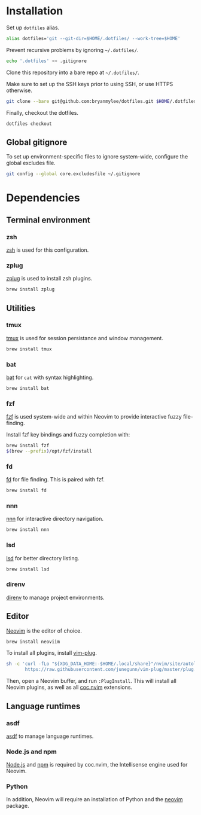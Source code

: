 # Installation

Set up `dotfiles` alias.

```bash
alias dotfiles='git --git-dir=$HOME/.dotfiles/ --work-tree=$HOME'
```

Prevent recursive problems by ignoring `~/.dotfiles/`.

```bash
echo '.dotfiles' >> .gitignore
```

Clone this repository into a bare repo at `~/.dotfiles/`.

Make sure to set up the SSH keys prior to using SSH, or use HTTPS otherwise.

```bash
git clone --bare git@github.com:bryanmylee/dotfiles.git $HOME/.dotfiles
```

Finally, checkout the dotfiles.

```bash
dotfiles checkout
```

## Global gitignore

To set up environment-specific files to ignore system-wide, configure the global excludes file.

```bash
git config --global core.excludesfile ~/.gitignore
```

# Dependencies

## Terminal environment

### zsh

[zsh](http://zsh.sourceforge.net) is used for this configuration.

### zplug

[zplug](https://github.com/zplug/zplug) is used to install zsh plugins.

```sh
brew install zplug
```

## Utilities

### tmux

[tmux](https://github.com/tmux/tmux/wiki) is used for session persistance and window management.

```sh
brew install tmux
```

### bat

[bat](https://github.com/sharkdp/bat) for `cat` with syntax highlighting.

```sh
brew install bat
```

### fzf

[fzf](https://github.com/junegunn/fzf) is used system-wide and within Neovim to provide interactive fuzzy file-finding.

Install fzf key bindings and fuzzy completion with:

```sh
brew install fzf
$(brew --prefix)/opt/fzf/install
```

### fd

[fd](https://github.com/sharkdp/fd) for file finding. This is paired with fzf.

```sh
brew install fd
```

### nnn

[nnn](https://github.com/jarun/nnn) for interactive directory navigation.

```sh
brew install nnn
```

### lsd

[lsd](https://github.com/lsd-rs/lsd) for better directory listing.

```sh
brew install lsd
```

### direnv

[direnv](https://direnv.net/) to manage project environments.

## Editor

[Neovim](https://neovim.io) is the editor of choice.

```sh
brew install neoviim
```

To install all plugins, install [vim-plug](https://github.com/junegunn/vim-plug).

```sh
sh -c 'curl -fLo "${XDG_DATA_HOME:-$HOME/.local/share}"/nvim/site/autoload/plug.vim --create-dirs \
       https://raw.githubusercontent.com/junegunn/vim-plug/master/plug.vim'
```

Then, open a Neovim buffer, and run `:PlugInstall`. This will install all Neovim plugins, as well as all [coc.nvim](https://github.com/neoclide/coc.nvim) extensions.

## Language runtimes

### asdf

[asdf](https://asdf-vm.com/) to manage language runtimes.

### Node.js and npm

[Node.js](https://nodejs.org/en/) and [npm](https://www.npmjs.com) is required by coc.nvim, the Intellisense engine used for Neovim.

### Python

In addition, Neovim will require an installation of Python and the [neovim](https://pypi.org/project/neovim/) package.
